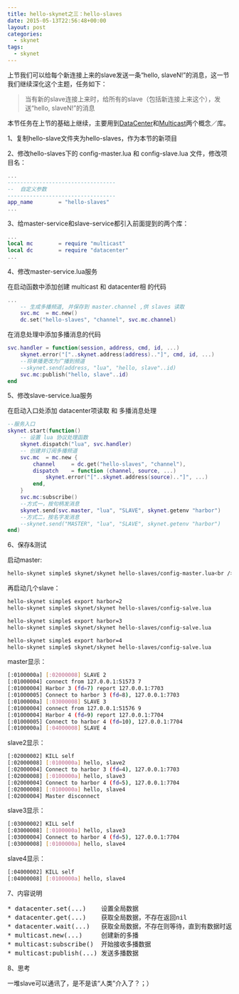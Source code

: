 ```yaml
---
title: hello-skynet之三：hello-slaves
date: 2015-05-13T22:56:48+00:00
layout: post
categories:
  - skynet
tags:
  - skynet
---
```

上节我们可以给每个新连接上来的slave发送一条“hello, slaveN!”的消息，这一节我们继续深化这个主题，任务如下：

> 当有新的slave连接上来时，给所有的slave（包括新连接上来这个），发送“hello, slaveN!”的消息

本节任务在上节的基础上继续，主要用到<a href="https://github.com/cloudwu/skynet/wiki/DataCenter" target="_blank">DataCenter</a>和<a href="https://github.com/cloudwu/skynet/wiki/Multicast" target="_blank">Multicast</a>两个概念／库。

1、复制hello-slave文件夹为hello-slaves，作为本节的新项目

2、修改hello-slaves下的 config-master.lua 和 config-slave.lua 文件，修改项目名：

```lua
...
----------------------------------
--  自定义参数
----------------------------------
app_name    	= "hello-slaves"
...
```

3、给master-service和slave-service都引入前面提到的两个库：

```lua
...
local mc		= require "multicast"
local dc		= require "datacenter"
...
```

4、修改master-service.lua服务

在启动函数中添加创建 multicast 和 datacenter相 的代码
  
```lua
...
	-- 生成多播频道, 并保存到 master.channel ,供 slaves 读取
	svc.mc	= mc.new()
	dc.set("hello-slaves", "channel", svc.mc.channel)
```

在消息处理中添加多播消息的代码
  
```lua
svc.handler = function(session, address, cmd, id, ...)
	skynet.error("["..skynet.address(address).."]", cmd, id, ...)
	--将单播更改为广播到频道
	--skynet.send(address, "lua", "hello, slave"..id)
	svc.mc:publish("hello, slave"..id)
end
```

5、修改slave-service.lua服务

在启动入口处添加 datacenter项读取 和 多播消息处理
  
```lua
--服务入口
skynet.start(function()
	-- 设置 lua 协议处理函数
	skynet.dispatch("lua", svc.handler)
	-- 创建并订阅多播频道
	svc.mc	= mc.new {
		channel		= dc.get("hello-slaves", "channel"),
		dispatch	= function (channel, source, ...)
			skynet.error("["..skynet.address(source).."]", ...)
		end,
	}
	svc.mc:subscribe()
	--方式一，按句柄发消息
	skynet.send(svc.master, "lua", "SLAVE", skynet.getenv "harbor")
	--方式二，按名字发消息
	--skynet.send("MASTER", "lua", "SLAVE", skynet.getenv "harbor")
end)
```

6、保存&测试

启动master:
  
```bash
hello-skynet simple$ skynet/skynet hello-slaves/config-master.lua<br />
```

再启动几个slave：
  
```bash
hello-skynet simple$ export harbor=2
hello-skynet simple$ skynet/skynet hello-slaves/config-salve.lua
```

```bash
hello-skynet simple$ export harbor=3
hello-skynet simple$ skynet/skynet hello-slaves/config-salve.lua
```

```bash
hello-skynet simple$ export harbor=4
hello-skynet simple$ skynet/skynet hello-slaves/config-salve.lua
```

master显示：
  
```bash
[:0100000a] [:02000008] SLAVE 2
[:01000004] connect from 127.0.0.1:51573 7
[:01000004] Harbor 3 (fd=7) report 127.0.0.1:7703
[:01000005] Connect to harbor 3 (fd=8), 127.0.0.1:7703
[:0100000a] [:03000008] SLAVE 3
[:01000004] connect from 127.0.0.1:51576 9
[:01000004] Harbor 4 (fd=9) report 127.0.0.1:7704
[:01000005] Connect to harbor 4 (fd=10), 127.0.0.1:7704
[:0100000a] [:04000008] SLAVE 4
```

slave2显示：
  
```bash
[:02000002] KILL self
[:02000008] [:0100000a] hello, slave2
[:02000004] Connect to harbor 3 (fd=4), 127.0.0.1:7703
[:02000008] [:0100000a] hello, slave3
[:02000004] Connect to harbor 4 (fd=5), 127.0.0.1:7704
[:02000008] [:0100000a] hello, slave4
[:02000004] Master disconnect
```

slave3显示：
  
```bash
[:03000002] KILL self
[:03000008] [:0100000a] hello, slave3
[:03000004] Connect to harbor 4 (fd=5), 127.0.0.1:7704
[:03000008] [:0100000a] hello, slave4
```

slave4显示：
  
```bash
[:04000002] KILL self
[:04000008] [:0100000a] hello, slave4
```

7、内容说明

<pre>* datacenter.set(...)    设置全局数据
* datacenter.get(...)    获取全局数据，不存在返回nil
* datacenter.wait(...)   获取全局数据，不存在则等待，直到有数据时返回
* multicast.new(...)     创建新的多播
* multicast:subscribe()  开始接收多播数据
* multicast:publish(...) 发送多播数据
</pre>

8、思考

一堆slave可以通讯了，是不是该“人类”介入了？；）